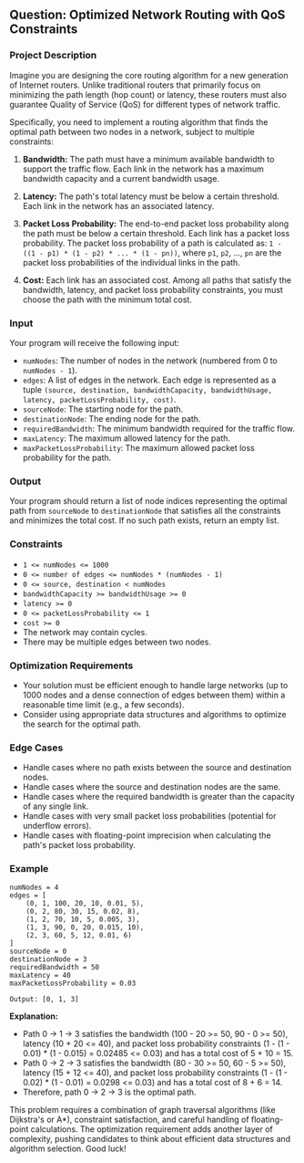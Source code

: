 ## Question: Optimized Network Routing with QoS Constraints

### Project Description

Imagine you are designing the core routing algorithm for a new generation of Internet routers. Unlike traditional routers that primarily focus on minimizing the path length (hop count) or latency, these routers must also guarantee Quality of Service (QoS) for different types of network traffic.

Specifically, you need to implement a routing algorithm that finds the optimal path between two nodes in a network, subject to multiple constraints:

1.  **Bandwidth:** The path must have a minimum available bandwidth to support the traffic flow. Each link in the network has a maximum bandwidth capacity and a current bandwidth usage.

2.  **Latency:** The path's total latency must be below a certain threshold. Each link in the network has an associated latency.

3.  **Packet Loss Probability:** The end-to-end packet loss probability along the path must be below a certain threshold. Each link has a packet loss probability. The packet loss probability of a path is calculated as:
    `1 - ((1 - p1) * (1 - p2) * ... * (1 - pn))`, where `p1`, `p2`, ..., `pn` are the packet loss probabilities of the individual links in the path.

4.  **Cost:** Each link has an associated cost. Among all paths that satisfy the bandwidth, latency, and packet loss probability constraints, you must choose the path with the minimum total cost.

### Input

Your program will receive the following input:

*   `numNodes`: The number of nodes in the network (numbered from 0 to `numNodes - 1`).
*   `edges`: A list of edges in the network. Each edge is represented as a tuple `(source, destination, bandwidthCapacity, bandwidthUsage, latency, packetLossProbability, cost)`.
*   `sourceNode`: The starting node for the path.
*   `destinationNode`: The ending node for the path.
*   `requiredBandwidth`: The minimum bandwidth required for the traffic flow.
*   `maxLatency`: The maximum allowed latency for the path.
*   `maxPacketLossProbability`: The maximum allowed packet loss probability for the path.

### Output

Your program should return a list of node indices representing the optimal path from `sourceNode` to `destinationNode` that satisfies all the constraints and minimizes the total cost. If no such path exists, return an empty list.

### Constraints

*   `1 <= numNodes <= 1000`
*   `0 <= number of edges <= numNodes * (numNodes - 1)`
*   `0 <= source, destination < numNodes`
*   `bandwidthCapacity >= bandwidthUsage >= 0`
*   `latency >= 0`
*   `0 <= packetLossProbability <= 1`
*   `cost >= 0`
*   The network may contain cycles.
*   There may be multiple edges between two nodes.

### Optimization Requirements

*   Your solution must be efficient enough to handle large networks (up to 1000 nodes and a dense connection of edges between them) within a reasonable time limit (e.g., a few seconds).
*   Consider using appropriate data structures and algorithms to optimize the search for the optimal path.

### Edge Cases

*   Handle cases where no path exists between the source and destination nodes.
*   Handle cases where the source and destination nodes are the same.
*   Handle cases where the required bandwidth is greater than the capacity of any single link.
*   Handle cases with very small packet loss probabilities (potential for underflow errors).
*   Handle cases with floating-point imprecision when calculating the path's packet loss probability.

### Example

```
numNodes = 4
edges = [
    (0, 1, 100, 20, 10, 0.01, 5),
    (0, 2, 80, 30, 15, 0.02, 8),
    (1, 2, 70, 10, 5, 0.005, 3),
    (1, 3, 90, 0, 20, 0.015, 10),
    (2, 3, 60, 5, 12, 0.01, 6)
]
sourceNode = 0
destinationNode = 3
requiredBandwidth = 50
maxLatency = 40
maxPacketLossProbability = 0.03

Output: [0, 1, 3]
```

**Explanation:**

*   Path 0 -> 1 -> 3 satisfies the bandwidth (100 - 20 >= 50, 90 - 0 >= 50), latency (10 + 20 <= 40), and packet loss probability constraints (1 - (1 - 0.01) * (1 - 0.015) = 0.02485 <= 0.03) and has a total cost of 5 + 10 = 15.
*   Path 0 -> 2 -> 3 satisfies the bandwidth (80 - 30 >= 50, 60 - 5 >= 50), latency (15 + 12 <= 40), and packet loss probability constraints (1 - (1 - 0.02) * (1 - 0.01) = 0.0298 <= 0.03) and has a total cost of 8 + 6 = 14.
*   Therefore, path 0 -> 2 -> 3 is the optimal path.

This problem requires a combination of graph traversal algorithms (like Dijkstra's or A\*), constraint satisfaction, and careful handling of floating-point calculations. The optimization requirement adds another layer of complexity, pushing candidates to think about efficient data structures and algorithm selection. Good luck!

